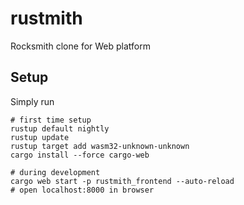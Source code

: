 # rustmith
Rocksmith clone for Web platform

## Setup

Simply run

```shell
# first time setup
rustup default nightly
rustup update
rustup target add wasm32-unknown-unknown
cargo install --force cargo-web

# during development
cargo web start -p rustmith_frontend --auto-reload
# open localhost:8000 in browser
```
